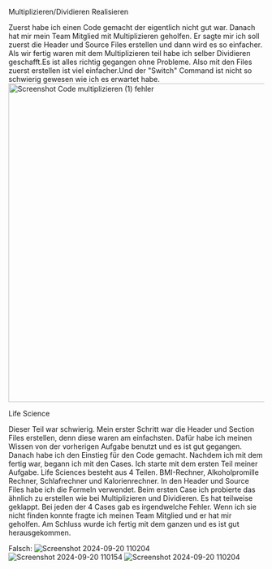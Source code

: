 Multiplizieren/Dividieren Realisieren

Zuerst habe ich einen Code gemacht der eigentlich nicht gut war. Danach hat mir mein Team Mitglied mit Multiplizieren geholfen. Er sagte mir ich soll zuerst die Header und Source Files erstellen und dann wird es so einfacher. Als wir fertig waren mit dem Multiplizieren teil habe ich selber Dividieren geschafft.Es ist alles richtig gegangen ohne Probleme. Also mit den Files zuerst erstellen ist viel einfacher.Und der "Switch" Command ist nicht so schwierig gewesen wie ich es erwartet habe.
<img width="628" alt="Screenshot Code multiplizieren (1) fehler" src="https://github.com/user-attachments/assets/17818743-83c4-40ae-bbbf-ac9393442f9e">


Life Science

Dieser Teil war schwierig. Mein erster Schritt war die Header und Section Files erstellen, denn diese waren am einfachsten. Dafür habe ich meinen Wissen von der vorherigen Aufgabe benutzt und es ist gut gegangen. Danach habe ich den Einstieg für den Code gemacht. Nachdem ich mit dem fertig war, begann ich mit den Cases. Ich starte mit dem ersten Teil meiner Aufgabe. Life Sciences besteht aus 4 Teilen. BMI-Rechner, Alkoholpromille Rechner, Schlafrechner und Kalorienrechner. In den Header und Source Files habe ich die Formeln verwendet. Beim ersten Case ich probierte das ähnlich zu erstellen wie bei Multiplizieren und Dividieren. Es hat teilweise geklappt. Bei jeden der 4 Cases gab es irgendwelche Fehler. Wenn ich sie nicht finden konnte fragte ich meinen Team Mitglied und er hat mir geholfen.
Am Schluss wurde ich fertig mit dem ganzen und es ist gut herausgekommen.

Falsch:
![Screenshot 2024-09-20 110204](https://github.com/user-attachments/assets/10fc37aa-b48d-45a3-9e7d-24824c592426)
![Screenshot 2024-09-20 110154](https://github.com/user-attachments/assets/1ac11915-5ce1-4bd1-bd16-38af2624fd3c)
![Screenshot 2024-09-20 110204](https://github.com/user-attachments/assets/e2a303dd-c125-443e-a59d-6b442756de31)



